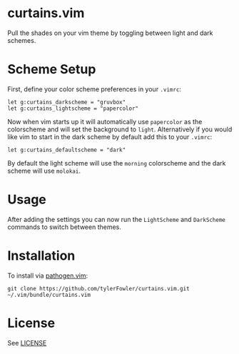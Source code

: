 # curtains.vim
Pull the shades on your vim theme by toggling between light and dark schemes.

# Scheme Setup
First, define your color scheme preferences in your `.vimrc`:

```vim
let g:curtains_darkscheme = "gruvbox"
let g:curtains_lightscheme = "papercolor"
```

Now when vim starts up it will automatically use `papercolor` as the colorscheme and will set the background to `light`. Alternatively if you would like vim to start in the dark scheme by default add this to your `.vimrc`:

```vim
let g:curtains_defaultscheme = "dark"
```

By default the light scheme will use the `morning` colorscheme and the dark scheme will use `molokai`.

# Usage
After adding the settings you can now run the `LightScheme` and `DarkScheme` commands to switch between themes.

# Installation
To install via [pathogen.vim](https://github.com/tpope/vim-pathogen):

```shell
git clone https://github.com/tylerFowler/curtains.vim.git ~/.vim/bundle/curtains.vim
```

# License

See [LICENSE](./LICENSE)

